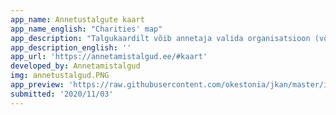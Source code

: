 ```yaml
---
app_name: Annetustalgute kaart
app_name_english: "Charities' map"
app_description: "Talgukaardilt võib annetaja valida organisatsioon (või mitu) ja toetada nende tegevust jõukohase annetusega.\r\n\r\nLisaks võib ka enda organisatsiooni lisada kaardile."
app_description_english: ''
app_url: 'https://annetamistalgud.ee/#kaart'
developed_by: Annetamistalgud
img: annetustalgud.PNG
app_preview: 'https://raw.githubusercontent.com/okestonia/jkan/master/img/annetustalgud.PNG'
submitted: '2020/11/03'
---
```

